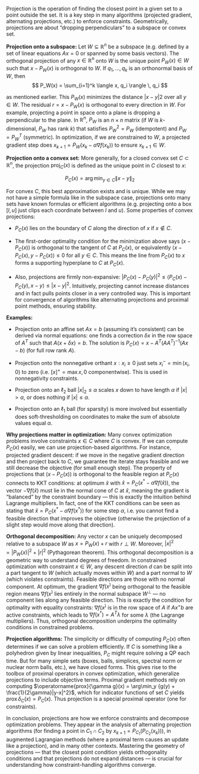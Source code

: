 Projection is the operation of finding the closest point in a given set to a point outside the set. It is a key step in many algorithms (projected gradient, alternating projections, etc.) to enforce constraints. Geometrically, projections are about “dropping perpendiculars” to a subspace or convex set.

**Projection onto a subspace:** Let $W \subseteq \mathbb{R}^n$ be a subspace (e.g. defined by a set of linear equations $Ax=0$ or spanned by some basis vectors). The orthogonal projection of any $x \in \mathbb{R}^n$ onto $W$ is the unique point $P_W(x) \in W$ such that $x - P_W(x)$ is orthogonal to $W$. If ${q_1,\dots,q_k}$ is an orthonormal basis of $W$, then
​
$$
P_W(x) = \sum_{i=1}^k \langle x, q_i \rangle \, q_i
$$


as mentioned earlier. This $P_W(x)$ minimizes the distance $|x - y|2$ over all $y\in W$. The residual $r = x - P_W(x)$ is orthogonal to every direction in $W$. For example, projecting a point in space onto a plane is dropping a perpendicular to the plane. In $\mathbb{R}^n$, $P_W$ is an $n \times n$ matrix (if $W$ is $k$-dimensional, $P_W$ has rank $k$) that satisfies $P_W^2 = P_W$ (idempotent) and $P_W = P_W^T$ (symmetric). In optimization, if we are constrained to $W$, a projected gradient step does $x_{k+1} = P_W(x_k - \alpha \nabla f(x_k))$ to ensure $x_{k+1} \in W$.

**Projection onto a convex set:** More generally, for a closed convex set $C \subset \mathbb{R}^n$, the projection $\operatorname{proj}_C(x)$ is defined as the unique point in $C$ closest to $x$:

$$
P_C(x) = \arg\min_{y \in C} \|x - y\|_2
$$


For convex $C$, this best approximation exists and is unique. While we may not have a simple formula like in the subspace case, projections onto many sets have known formulas or efficient algorithms (e.g. projecting onto a box $[l,u]$ just clips each coordinate between $l$ and $u$). Some properties of convex projections: 

- $P_C(x)$ lies on the boundary of $C$ along the direction of $x$ if $x \notin C$. 

- The first-order optimality condition for the minimization above says $(x - P_C(x))$ is orthogonal to the tangent of $C$ at $P_C(x)$, or equivalently $\langle x - P_C(x), y - P_C(x)\rangle \le 0$ for all $y \in C$. This means the line from $P_C(x)$ to $x$ forms a supporting hyperplane to $C$ at $P_C(x)$. 
- Also, projections are firmly non-expansive: $|P_C(x)-P_C(y)|^2 \le \langle P_C(x)-P_C(y), x-y \rangle \le |x-y|^2$. Intuitively, projecting cannot increase distances and in fact pulls points closer in a very controlled way. This is important for convergence of algorithms like alternating projections and proximal point methods, ensuring stability.

**Examples:**

- Projection onto an affine set $Ax=b$ (assuming it’s consistent) can be derived via normal equations: one finds a correction $\delta x$ in the row space of $A^T$ such that $A(x+\delta x)=b$. The solution is $P_C(x) = x - A^T(AA^T)^{-1}(Ax-b)$ (for full row rank $A$).

- Projection onto the nonnegative orthant ${x: x_i\ge0}$ just sets $x_i^- = \min(x_i,0)$ to zero (i.e. $[x]^+ = \max{x,0}$ componentwise). This is used in nonnegativity constraints.

- Projection onto an $\ell_2$ ball ${|x|_2 \le \alpha}$ scales $x$ down to have length $\alpha$ if $|x|>\alpha$, or does nothing if $|x|\le\alpha$.

- Projection onto an $\ell_1$ ball (for sparsity) is more involved but essentially does soft-thresholding on coordinates to make the sum of absolute values equal $\alpha$.

**Why projections matter in optimization:** Many convex optimization problems involve constraints $x \in C$ where $C$ is convex. If we can compute $P_C(x)$ easily, we can use projection-based algorithms. For instance, projected gradient descent: if we move in the negative gradient direction and then project back to $C$, we guarantee the iterate stays feasible and we still decrease the objective (for small enough step). The property of projections that $(x - P_C(x))$ is orthogonal to the feasible region at $P_C(x)$ connects to KKT conditions: at optimum $\hat{x}$ with $\hat{x} = P_C(x^* - \alpha \nabla f(\hat{x}))$, the vector $-\nabla f(\hat{x})$ must lie in the normal cone of $C$ at $\hat{x}$, meaning the gradient is “balanced” by the constraint boundary — this is exactly the intuition behind Lagrange multipliers. In fact, one of the KKT conditions can be seen as stating that $\hat{x} = P_C(x^* - \alpha \nabla f(x^*))$ for some step $\alpha$, i.e. you cannot find a feasible direction that improves the objective (otherwise the projection of a slight step would move along that direction).

**Orthogonal decomposition:** Any vector $x$ can be uniquely decomposed relative to a subspace $W$ as $x = P_W(x) + r$ with $r \perp W$. Moreover, $|x|^2 = |P_W(x)|^2 + |r|^2$ (Pythagorean theorem). This orthogonal decomposition is a geometric way to understand degrees of freedom. In constrained optimization with constraint $x\in W$, any descent direction $d$ can be split into a part tangent to $W$ (which actually moves within $W$) and a part normal to $W$ (which violates constraints). Feasible directions are those with no normal component. At optimum, the gradient $\nabla f(x^)$ being orthogonal to the feasible region means $\nabla f(x^)$ lies entirely in the normal subspace $W^\perp$ — no component lies along any feasible direction. This is exactly the condition for optimality with equality constraints: $\nabla f(x^)$ is in the row space of $A$ if $Ax^=b$ are active constraints, which leads to $\nabla f(x^*) = A^T \lambda$ for some $\lambda$ (the Lagrange multipliers). Thus, orthogonal decomposition underpins the optimality conditions in constrained problems.

**Projection algorithms:** The simplicity or difficulty of computing $P_C(x)$ often determines if we can solve a problem efficiently. If $C$ is something like a polyhedron given by linear inequalities, $P_C$ might require solving a QP each time. But for many simple sets (boxes, balls, simplices, spectral norm or nuclear norm balls, etc.), we have closed forms. This gives rise to the toolbox of proximal operators in convex optimization, which generalize projections to include objective terms. Proximal gradient methods rely on computing $\operatorname{prox}{\gamma g}(x) = \arg\min_y {g(y) + \frac{1}{2\gamma}|y-x|^2}$, which for indicator functions of set $C$ yields $\operatorname{prox}{\delta_C}(x) = P_C(x)$. Thus projection is a special proximal operator (one for constraints).

In conclusion, projections are how we enforce constraints and decompose optimization problems. They appear in the analysis of alternating projection algorithms (for finding a point in $C_1 \cap C_2$ by $x_{k+1}=P_{C_1}(P_{C_2}(x_k))$), in augmented Lagrangian methods (where a proximal term causes an update like a projection), and in many other contexts. Mastering the geometry of projections — that the closest point condition yields orthogonality conditions and that projections do not expand distances — is crucial for understanding how constraint-handling algorithms converge.
